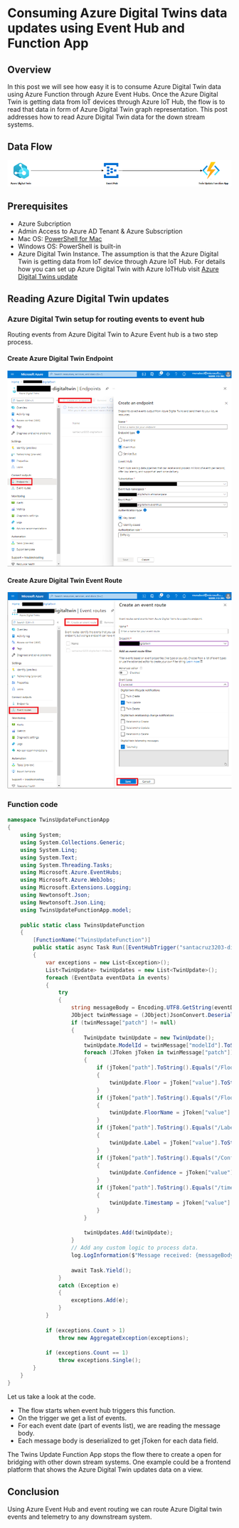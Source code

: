 # Consuming Azure Digital Twins data updates using Event Hub and Function App

## Overview

In this post we will see how easy it is to consume Azure Digital Twin data using Azure Function through Azure Event Hubs. Once the Azure Digital Twin is getting data from IoT devices through Azure IoT Hub, the flow is to read that data in form of Azure Digital Twin graph representation. This post addresses how to read Azure Digital Twin data for the down stream systems.

## Data Flow

![Data Flow](./images/twins-update-data-flow.png "Data Flow")

## Prerequisites

- Azure Subcription
- Admin Access to Azure AD Tenant & Azure Subscription
- Mac OS: [PowerShell for Mac](https://docs.microsoft.com/en-us/powershell/scripting/install/installing-powershell-core-on-macos?view=powershell-6 )
- Windows OS: PowerShell is built-in
- Azure Digital Twin Instance. The assumption is that the Azure Digital Twin is getting data from IoT device through Azure IoT Hub. For details how you can set up Azure Digital Twin with Azure IoTHub visit [Azure Digital Twins update](https://github.com/nabeelmsft/percept/tree/main/adt/apps/TwinIngestionFunctionApp)


## Reading Azure Digital Twin updates

### Azure Digital Twin setup for routing events to event hub

Routing events from Azure Digital Twin to Azure Event hub is a two step process.

#### Create Azure Digital Twin Endpoint

![Create endpoint](./images/twins-update-create-endpoint.png "Create endpoint")

#### Create Azure Digital Twin Event Route

![Create event route](./images/twins-update-create-eventroute.png "Create event route")

### Function code

```csharp
namespace TwinsUpdateFunctionApp
{
    using System;
    using System.Collections.Generic;
    using System.Linq;
    using System.Text;
    using System.Threading.Tasks;
    using Microsoft.Azure.EventHubs;
    using Microsoft.Azure.WebJobs;
    using Microsoft.Extensions.Logging;
    using Newtonsoft.Json;
    using Newtonsoft.Json.Linq;
    using TwinsUpdateFunctionApp.model;

    public static class TwinsUpdateFunction
    {
        [FunctionName("TwinsUpdateFunction")]
        public static async Task Run([EventHubTrigger("santacruz3203-digitaltwin-eventhub", Connection = "EventHubConnectionString")] EventData[] events, ILogger log)
        {
            var exceptions = new List<Exception>();
            List<TwinUpdate> twinUpdates = new List<TwinUpdate>();
            foreach (EventData eventData in events)
            {
                try
                {
                    string messageBody = Encoding.UTF8.GetString(eventData.Body.Array, eventData.Body.Offset, eventData.Body.Count);
                    JObject twinMessage = (JObject)JsonConvert.DeserializeObject(messageBody);
                    if (twinMessage["patch"] != null)
                    {
                        TwinUpdate twinUpdate = new TwinUpdate();
                        twinUpdate.ModelId = twinMessage["modelId"].ToString();
                        foreach (JToken jToken in twinMessage["patch"])
                        {
                            if (jToken["path"].ToString().Equals("/FloorId", StringComparison.InvariantCultureIgnoreCase))
                            {
                                twinUpdate.Floor = jToken["value"].ToString();
                            }
                            if (jToken["path"].ToString().Equals("/FloorName", StringComparison.InvariantCultureIgnoreCase))
                            {
                                twinUpdate.FloorName = jToken["value"].ToString();
                            }
                            if (jToken["path"].ToString().Equals("/Label", StringComparison.InvariantCultureIgnoreCase))
                            {
                                twinUpdate.Label = jToken["value"].ToString();
                            }
                            if (jToken["path"].ToString().Equals("/Confidence", StringComparison.InvariantCultureIgnoreCase))
                            {
                                twinUpdate.Confidence = jToken["value"].ToString();
                            }
                            if (jToken["path"].ToString().Equals("/timestamp", StringComparison.InvariantCultureIgnoreCase))
                            {
                                twinUpdate.Timestamp = jToken["value"].ToString();
                            }
                        }

                        twinUpdates.Add(twinUpdate);
                    }
                    // Add any custom logic to process data.
                    log.LogInformation($"Message received: {messageBody}");
                    
                    await Task.Yield();
                }
                catch (Exception e)
                {
                    exceptions.Add(e);
                }
            }

            if (exceptions.Count > 1)
                throw new AggregateException(exceptions);

            if (exceptions.Count == 1)
                throw exceptions.Single();
        }
    }
}

```

Let us take a look at the code.

- The flow starts when event hub triggers this function.
- On the trigger we get a list of events.
- For each event date (part of events list), we are reading the message body.
- Each message body is deserialized to get jToken for each data field.

The Twins Update Function App stops the flow there to create a open for bridging with other down stream systems. One example could be a frontend platform that shows the Azure Digital Twin updates data on a view.

## Conclusion

Using Azure Event Hub and event routing we can route Azure Digital twin events and telemetry to any downstream system.

